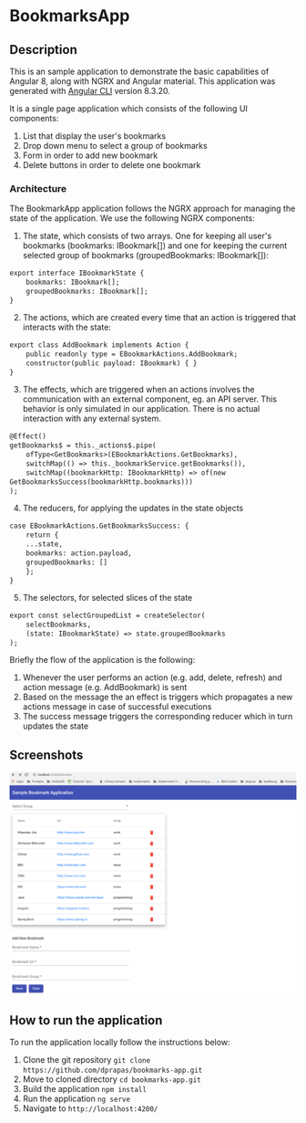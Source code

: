 
# BookmarksApp

## Description

This is an sample application to demonstrate the basic capabilities of Angular 8, along with NGRX and Angular material. This application was generated with [Angular CLI](https://github.com/angular/angular-cli) version 8.3.20.

It is a single page application which consists of the following UI components:

1. List that display the user's bookmarks
2. Drop down menu to select a group of bookmarks
3. Form in order to add new bookmark
4. Delete buttons in order to delete one bookmark

### Architecture

The BookmarkApp application follows the NGRX approach for managing the state of the application. We use the following NGRX components:

1. The state, which consists of two arrays. One for keeping all user's bookmarks (bookmarks: IBookmark[]) and one for keeping the current selected group of bookmarks (groupedBookmarks: IBookmark[]): 
```
export interface IBookmarkState {
    bookmarks: IBookmark[];
    groupedBookmarks: IBookmark[];
}
```
2. The actions, which are created every time that an action is triggered that interacts with the state:
```
export class AddBookmark implements Action {
    public readonly type = EBookmarkActions.AddBookmark;
    constructor(public payload: IBookmark) { }
}
```
3. The effects, which are triggered when an actions involves the communication with an external component, eg. an API server. This behavior is only simulated in our application. There is no actual interaction with any external system.
```
@Effect()
getBookmarks$ = this._actions$.pipe(
    ofType<GetBookmarks>(EBookmarkActions.GetBookmarks),
    switchMap(() => this._bookmarkService.getBookmarks()),
    switchMap((bookmarkHttp: IBookmarkHttp) => of(new GetBookmarksSuccess(bookmarkHttp.bookmarks)))
);
```
4. The reducers, for applying the updates in the state objects
```
case EBookmarkActions.GetBookmarksSuccess: {
    return {
    ...state,
    bookmarks: action.payload,
    groupedBookmarks: []
    };
}
```
5. The selectors, for selected slices of the state
```
export const selectGroupedList = createSelector(
    selectBookmarks,
    (state: IBookmarkState) => state.groupedBookmarks
);
```

Briefly the flow of the application is the following:

1. Whenever the user performs an action (e.g. add, delete, refresh) and action message (e.g. AddBookmark) is sent
2. Based on the message the an effect is triggers which propagates a new actions message in case of successful executions
3. The success message triggers the corresponding reducer which in turn updates the state

## Screenshots

![Alt text](/screenshots/screenshot1.png?raw=true "Displays Initial Data")

## How to run the application

To run the application locally follow the instructions below:

1. Clone the git repository `git clone https://github.com/dprapas/bookmarks-app.git`
2. Move to cloned directory `cd bookmarks-app.git`
3. Build the application `npm install`
4. Run the application `ng serve`
5. Navigate to `http://localhost:4200/`